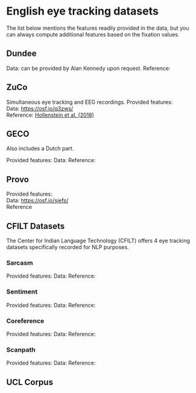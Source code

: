 # English eye tracking datasets

The list below mentions the features readily provided in the data, but you can always compute additional features based on the fixation values.

## Dundee

Data: can be provided by Alan Kennedy upon request.
Reference: 

## ZuCo

Simultaneous eye tracking and EEG recordings.
Provided features:  
Data: https://osf.io/q3zws/  
Reference: [Hollenstein et al. (2018)](https://www.nature.com/articles/sdata2018291)

## GECO

Also includes a Dutch part.

Provided features: 
Data: 
Reference: 

## Provo

Provided features:  
Data: https://osf.io/sjefs/  
Reference

## CFILT Datasets

The Center for Indian Language Technology (CFILT) offers 4 eye tracking datasets specifically recorded for NLP purposes.

### Sarcasm

Provided features: 
Data: 
Reference:

### Sentiment

Provided features: 
Data: 
Reference:
### Coreference

Provided features: 
Data: 
Reference:

### Scanpath

Provided features: 
Data: 
Reference:

## UCL Corpus
